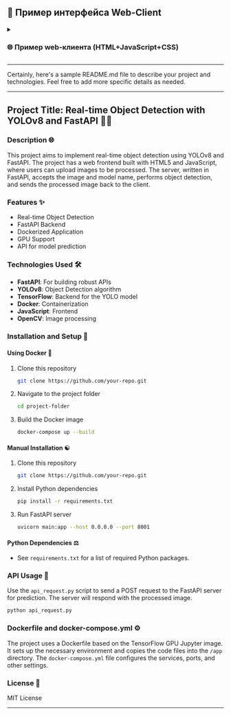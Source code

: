 ## 💾 Пример интерфейса Web-Client
<!--
<p align="center">
<img src="https://raw.githubusercontent.com/DmPanf/PyQt6_FastAPI_HQ-SAM/main/images/pyqt6_01.jpg" width="40%" />
</p>
-->

<details>
<summary><h3>🌐 Пример web-клиента (HTML+JavaScript+CSS)</h3></summary>
<p align="center">
<img src="https://raw.githubusercontent.com/DmPanf/PyQt6_FastAPI_HQ-SAM/main/images/web-client-01.jpg" width="90%" />
</p>
</details>

---

Certainly, here's a sample README.md file to describe your project and technologies. Feel free to add more specific details as needed.

---

## Project Title: Real-time Object Detection with YOLOv8 and FastAPI 📄🤖

### Description 🌐

This project aims to implement real-time object detection using YOLOv8 and FastAPI. The project has a web frontend built with HTML5 and JavaScript, where users can upload images to be processed. The server, written in FastAPI, accepts the image and model name, performs object detection, and sends the processed image back to the client.

### Features ✨

- Real-time Object Detection
- FastAPI Backend
- Dockerized Application
- GPU Support
- API for model prediction

### Technologies Used 🛠

- **FastAPI**: For building robust APIs
- **YOLOv8**: Object Detection algorithm
- **TensorFlow**: Backend for the YOLO model
- **Docker**: Containerization
- **JavaScript**: Frontend
- **OpenCV**: Image processing

### Installation and Setup 🚀

#### Using Docker 💎

1. Clone this repository
    ```bash
    git clone https://github.com/your-repo.git
    ```

2. Navigate to the project folder
    ```bash
    cd project-folder
    ```

3. Build the Docker image
    ```bash
    docker-compose up --build
    ```

#### Manual Installation ☯️

1. Clone this repository
    ```bash
    git clone https://github.com/your-repo.git
    ```

2. Install Python dependencies
    ```bash
    pip install -r requirements.txt
    ```

3. Run FastAPI server
    ```bash
    uvicorn main:app --host 0.0.0.0 --port 8001
    ```

#### Python Dependencies ⚖️

- See `requirements.txt` for a list of required Python packages.

### API Usage 📝 

Use the `api_request.py` script to send a POST request to the FastAPI server for prediction. The server will respond with the processed image.

```python
python api_request.py
```

### Dockerfile and docker-compose.yml ⚙️

The project uses a Dockerfile based on the TensorFlow GPU Jupyter image. It sets up the necessary environment and copies the code files into the `/app` directory. The `docker-compose.yml` file configures the services, ports, and other settings.

### License 📃

MIT License

---
